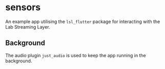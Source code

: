 # sensors

An example app utilising the `lsl_flutter` package for interacting with the Lab Streaming Layer.

## Background

The audio plugin `just_audio` is used to keep the app running in the background.
